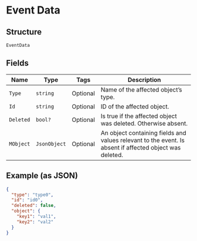 
# Event Data

## Structure

`EventData`

## Fields

| Name | Type | Tags | Description |
|  --- | --- | --- | --- |
| `Type` | `string` | Optional | Name of the affected object’s type. |
| `Id` | `string` | Optional | ID of the affected object. |
| `Deleted` | `bool?` | Optional | Is true if the affected object was deleted. Otherwise absent. |
| `MObject` | `JsonObject` | Optional | An object containing fields and values relevant to the event. Is absent if affected object was deleted. |

## Example (as JSON)

```json
{
  "type": "type0",
  "id": "id0",
  "deleted": false,
  "object": {
    "key1": "val1",
    "key2": "val2"
  }
}
```

